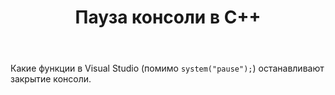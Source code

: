 ﻿---
title: "Пауза консоли в C++"
se.owner.user_id: 267411
se.owner.display_name: "NaGGaN"
se.owner.link: "https://ru.stackoverflow.com/users/267411/naggan"
se.link: "https://ru.stackoverflow.com/questions/790538/%d0%9f%d0%b0%d1%83%d0%b7%d0%b0-%d0%ba%d0%be%d0%bd%d1%81%d0%be%d0%bb%d0%b8-%d0%b2-c"
se.question_id: 790538
se.post_type: question
se.score: 4
---
<p>Какие функции в Visual Studio (помимо <code>system("pause");</code>) останавливают закрытие консоли. </p>
